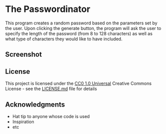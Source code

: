 # The Passwordinator

This program creates a random password based on the parameters set by the user. Upon clicking the generate button, the program will ask the user to specify the length of the password (from 8 to 128 characters) as well as what type of characters they would like to have included.

## Screenshot



## License

This project is licensed under the [CC0 1.0 Universal](LICENSE.md)
Creative Commons License - see the [LICENSE.md](LICENSE.md) file for
details

## Acknowledgments

  - Hat tip to anyone whose code is used
  - Inspiration
  - etc

